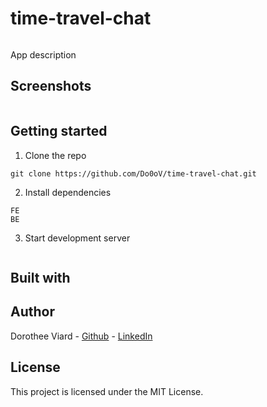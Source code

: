 # time-travel-chat
<p align="center">
  <img src="" />
</p>



App description

## Screenshots

<p align="center">
  <img src="" />
</p>



## Getting started

1. Clone the repo

```
git clone https://github.com/Do0oV/time-travel-chat.git
```

2. Install dependencies
```
FE
BE
```

3. Start development server
```

```

## Built with



## Author

Dorothee Viard - [Github](https://github.com/Do0oV) - [LinkedIn](https://www.linkedin.com/in/dorotheeviard/)


## License

This project is licensed under the MIT License.
